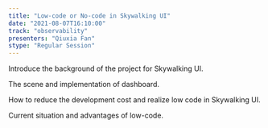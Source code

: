 ```yaml
---
title: "Low-code or No-code in Skywalking UI"
date: "2021-08-07T16:10:00" 
track: "observability"
presenters: "Qiuxia Fan"
stype: "Regular Session"
---
```

Introduce the background of the project for Skywalking UI.
 

 The scene and implementation of dashboard.
 

 How to reduce the development cost and realize low code in Skywalking UI.
 

 Current situation and advantages of low-code.